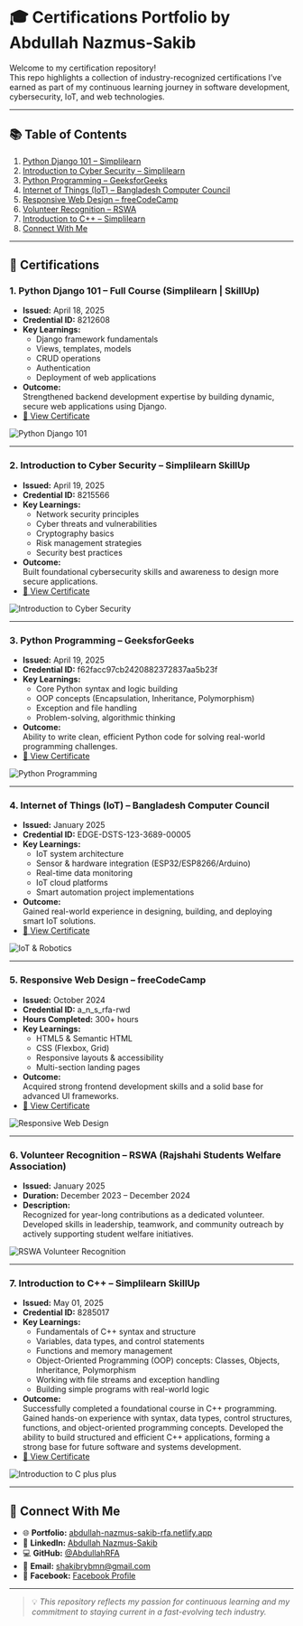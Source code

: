 # 🎓 Certifications Portfolio by Abdullah Nazmus-Sakib

Welcome to my certification repository!  
This repo highlights a collection of industry-recognized certifications I’ve earned as part of my continuous learning journey in software development, cybersecurity, IoT, and web technologies.

---

## 📚 Table of Contents  
1. [Python Django 101 – Simplilearn](#1-python-django-101--full-course-simplilearn--skillup)  
2. [Introduction to Cyber Security – Simplilearn](#2-introduction-to-cyber-security--simplilearn-skillup)  
3. [Python Programming – GeeksforGeeks](#3-python-programming--geeksforgeeks)  
4. [Internet of Things (IoT) – Bangladesh Computer Council](#4-internet-of-things-iot--bangladesh-computer-council)  
5. [Responsive Web Design – freeCodeCamp](#5-responsive-web-design--freecodecamp)  
6. [Volunteer Recognition – RSWA](#6-volunteer-recognition--rswa-rajshahi-students-welfare-association)  
7. [Introduction to C++ – Simplilearn](#7-introduction-to-c-plus-plus--simplilearn-skillup)  
8. [Connect With Me](#-connect-with-me)

---

## 📜 Certifications

### 1. Python Django 101 – Full Course (Simplilearn | SkillUp)
- **Issued:** April 18, 2025  
- **Credential ID:** 8212608  
- **Key Learnings:**  
  - Django framework fundamentals  
  - Views, templates, models  
  - CRUD operations  
  - Authentication  
  - Deployment of web applications  
- **Outcome:**  
  Strengthened backend development expertise by building dynamic, secure web applications using Django.  
- [🔗 View Certificate](https://lnkd.in/gqmmjCxx)  

![Python Django 101](/Simplilearn/Python%20Django%20101.png)

---

### 2. Introduction to Cyber Security – Simplilearn SkillUp
- **Issued:** April 19, 2025  
- **Credential ID:** 8215566  
- **Key Learnings:**  
  - Network security principles  
  - Cyber threats and vulnerabilities  
  - Cryptography basics  
  - Risk management strategies  
  - Security best practices  
- **Outcome:**  
  Built foundational cybersecurity skills and awareness to design more secure applications.  
- [🔗 View Certificate](https://lnkd.in/gPEbs2ec)  

![Introduction to Cyber Security](/Simplilearn/Introduction%20to%20Cyber%20Security.png)

---

### 3. Python Programming – GeeksforGeeks
- **Issued:** April 19, 2025  
- **Credential ID:** f62facc97cb2420882372837aa5b23f  
- **Key Learnings:**  
  - Core Python syntax and logic building  
  - OOP concepts (Encapsulation, Inheritance, Polymorphism)  
  - Exception and file handling  
  - Problem-solving, algorithmic thinking  
- **Outcome:**  
  Ability to write clean, efficient Python code for solving real-world programming challenges.  
- [🔗 View Certificate](https://lnkd.in/g_GQ3aYF)  

![Python Programming](/GeeksforGeeks/Python.png)

---

### 4. Internet of Things (IoT) – Bangladesh Computer Council
- **Issued:** January 2025  
- **Credential ID:** EDGE-DSTS-123-3689-00005  
- **Key Learnings:**  
  - IoT system architecture  
  - Sensor & hardware integration (ESP32/ESP8266/Arduino)  
  - Real-time data monitoring  
  - IoT cloud platforms  
  - Smart automation project implementations  
- **Outcome:**  
  Gained real-world experience in designing, building, and deploying smart IoT solutions.  
- [🔗 View Certificate](https://training.edge.gov.bd/storage/certificate/student-training/certificate_678b4e8ccd24f0.24896576.pdf)  

![IoT & Robotics](/Bangladesh%20Computer%20Council/IOT%20&%20Robotics.png)

---

### 5. Responsive Web Design – freeCodeCamp
- **Issued:** October 2024  
- **Credential ID:** a_n_s_rfa-rwd  
- **Hours Completed:** 300+ hours  
- **Key Learnings:**  
  - HTML5 & Semantic HTML  
  - CSS (Flexbox, Grid)  
  - Responsive layouts & accessibility  
  - Multi-section landing pages  
- **Outcome:**  
  Acquired strong frontend development skills and a solid base for advanced UI frameworks.  
- [🔗 View Certificate](https://freecodecamp.org/certification/A_N_S_RFA/responsive-web-design)  

![Responsive Web Design](/freeCodeCamp/Responsive%20Web%20Design.png)

---

### 6. Volunteer Recognition – RSWA (Rajshahi Students Welfare Association)
- **Issued:** January 2025  
- **Duration:** December 2023 – December 2024  
- **Description:**  
  Recognized for year-long contributions as a dedicated volunteer. Developed skills in leadership, teamwork, and community outreach by actively supporting student welfare initiatives.  

![RSWA Volunteer Recognition](/Volunteer/RSWA.jpeg)

---

### 7. Introduction to C++ – Simplilearn SkillUp
- **Issued:** May 01, 2025  
- **Credential ID:** 8285017  
- **Key Learnings:**  
  - Fundamentals of C++ syntax and structure  
  - Variables, data types, and control statements  
  - Functions and memory management  
  - Object-Oriented Programming (OOP) concepts: Classes, Objects, Inheritance, Polymorphism  
  - Working with file streams and exception handling  
  - Building simple programs with real-world logic  
- **Outcome:**  
  Successfully completed a foundational course in C++ programming. Gained hands-on experience with syntax, data types, control structures, functions, and object-oriented programming concepts. Developed the ability to build structured and efficient C++ applications, forming a strong base for future software and systems development.  
- [🔗 View Certificate](https://simpli-web.app.link/e/jYvcUNSn1Sb)  

![Introduction to C plus plus](/Simplilearn/C%20plus%20plus%20certificate.png)

---

## 🔗 Connect With Me

- 🌐 **Portfolio:** [abdullah-nazmus-sakib-rfa.netlify.app](https://abdullah-nazmus-sakib-rfa.netlify.app/)  
- 💼 **LinkedIn:** [Abdullah Nazmus-Sakib](https://www.linkedin.com/in/abdullah-nazmus-sakib-04024b261/)  
- 💻 **GitHub:** [@AbdullahRFA](https://github.com/AbdullahRFA)  
- 📧 **Email:** shakibrybmn@gmail.com  
- 📘 **Facebook:** [Facebook Profile](https://www.facebook.com/abdullah.nazmus.sakib.2024)

---

> 💡 _This repository reflects my passion for continuous learning and my commitment to staying current in a fast-evolving tech industry._

